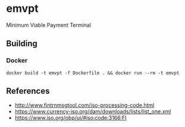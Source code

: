 # emvpt

Minimum Viable Payment Terminal

## Building

### Docker

```
docker build -t emvpt -f Dockerfile . && docker run --rm -t emvpt
```

## References

* http://www.fintrnmsgtool.com/iso-processing-code.html
* https://www.currency-iso.org/dam/downloads/lists/list_one.xml
* https://www.iso.org/obp/ui/#iso:code:3166:FI
